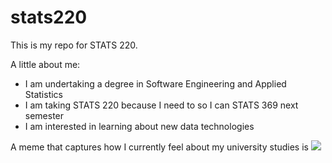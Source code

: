 # stats220

This is my repo for STATS 220. 

A little about me:

- I am undertaking a degree in Software Engineering and Applied Statistics 
- I am taking STATS 220 because I need to so I can STATS 369 next semester
- I am interested in learning about new data technologies 

A meme that captures how I currently feel about my university studies is ![]([[https://c.tenor.com/8druEACXtX8AAAAd/tenor.gif](https://tenor.com/en-NZ/view/flight-reacts-flightreacts-tongue-tongue-laugh-gif-13724048537815479089)](https://tenor.com/qvYr0RWGzBJ.gif))
